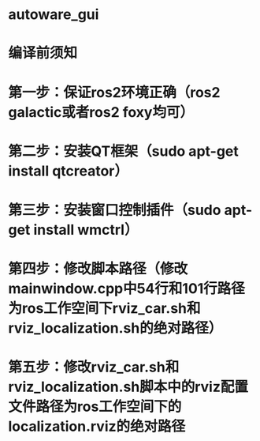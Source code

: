 # autoware_gui

# 编译前须知
# 第一步：保证ros2环境正确（ros2 galactic或者ros2 foxy均可）
# 第二步：安装QT框架（sudo apt-get install qtcreator）
# 第三步：安装窗口控制插件（sudo apt-get install wmctrl）
# 第四步：修改脚本路径（修改mainwindow.cpp中54行和101行路径为ros工作空间下rviz_car.sh和rviz_localization.sh的绝对路径）
# 第五步：修改rviz_car.sh和rviz_localization.sh脚本中的rviz配置文件路径为ros工作空间下的localization.rviz的绝对路径
